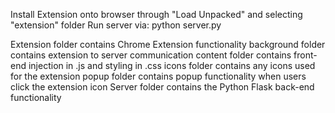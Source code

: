  Install Extension onto browser through "Load Unpacked" and selecting "extension" folder
 Run server via: python server.py

 Extension folder contains Chrome Extension functionality
   background folder contains extension to server communication
   content folder contains front-end injection in .js and styling in .css
   icons folder contains any icons used for the extension
   popup folder contains popup functionality when users click the extension icon
 Server folder contains the Python Flask back-end functionality
